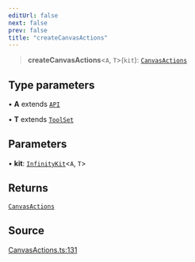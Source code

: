 ```yaml
---
editUrl: false
next: false
prev: false
title: "createCanvasActions"
---
```


> **createCanvasActions**\<`A`, `T`\>(`kit`): [`CanvasActions`](../type-aliases/CanvasActions.md)

## Type parameters

• **A** extends [`API`](../interfaces/API.md)

• **T** extends [`ToolSet`](../type-aliases/ToolSet.md)

## Parameters

• **kit**: [`InfinityKit`](../classes/InfinityKit.md)\<`A`, `T`\>

## Returns

[`CanvasActions`](../type-aliases/CanvasActions.md)

## Source

[CanvasActions.ts:131](https://github.com/nodenogg-in/alpha-p2p/blob/eef58d6a6d6a6f76abda4ba5686a340e45c0c40b/packages/infinitykit/src/CanvasActions.ts#L131)
